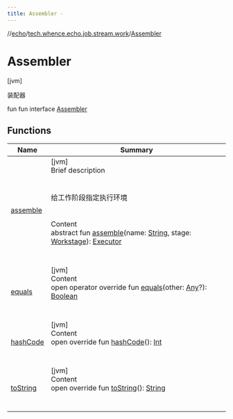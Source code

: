 ```yaml
---
title: Assembler -
---
```

//[echo](../../index.md)/[tech.whence.echo.job.stream.work](../index.md)/[Assembler](index.md)



# Assembler  
 [jvm] 

装配器

fun fun interface [Assembler](index.md)   


## Functions  
  
|  Name|  Summary| 
|---|---|
| [assemble](assemble.md)| [jvm]  <br>Brief description  <br><br><br>给工作阶段指定执行环境<br><br>  <br>Content  <br>abstract fun [assemble](assemble.md)(name: [String](https://kotlinlang.org/api/latest/jvm/stdlib/kotlin/-string/index.html), stage: [Workstage](../../tech.whence.echo.job.stream.workstage/-workstage/index.md)): [Executor](https://docs.oracle.com/javase/8/docs/api/java/util/concurrent/Executor.html)  <br><br><br>
| [equals](../../tech.whence.echo.webclient.response.exception/-response-unrecognized-exception/index.md#kotlin/Any/equals/#kotlin.Any?/PointingToDeclaration/)| [jvm]  <br>Content  <br>open operator override fun [equals](../../tech.whence.echo.webclient.response.exception/-response-unrecognized-exception/index.md#kotlin/Any/equals/#kotlin.Any?/PointingToDeclaration/)(other: [Any](https://kotlinlang.org/api/latest/jvm/stdlib/kotlin/-any/index.html)?): [Boolean](https://kotlinlang.org/api/latest/jvm/stdlib/kotlin/-boolean/index.html)  <br><br><br>
| [hashCode](../../tech.whence.echo.webclient.response.exception/-response-unrecognized-exception/index.md#kotlin/Any/hashCode/#/PointingToDeclaration/)| [jvm]  <br>Content  <br>open override fun [hashCode](../../tech.whence.echo.webclient.response.exception/-response-unrecognized-exception/index.md#kotlin/Any/hashCode/#/PointingToDeclaration/)(): [Int](https://kotlinlang.org/api/latest/jvm/stdlib/kotlin/-int/index.html)  <br><br><br>
| [toString](../../tech.whence.echo.webclient.response.exception/-response-unrecognized-exception/index.md#kotlin/Any/toString/#/PointingToDeclaration/)| [jvm]  <br>Content  <br>open override fun [toString](../../tech.whence.echo.webclient.response.exception/-response-unrecognized-exception/index.md#kotlin/Any/toString/#/PointingToDeclaration/)(): [String](https://kotlinlang.org/api/latest/jvm/stdlib/kotlin/-string/index.html)  <br><br><br>

